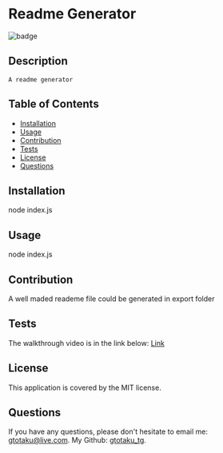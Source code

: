 
  
  # Readme Generator

  ![badge](https://img.shields.io/badge/license-MIT-brightgreen)
    
  
  ## Description

    A readme generator 

  ## Table of Contents

  - [Installation](#installation)
  - [Usage](#usage)
  - [Contribution](#contribution)
  - [Tests](#test)
  - [License](#license)
  - [Questions](#questions)


  ## Installation

   node index.js

  ## Usage

   node index.js

  ## Contribution

   A well maded reademe file could be generated in export folder

  ## Tests

   The walkthrough video is in the link below: [Link]('./walkthrough.webm')

  ## License

  This application is covered by the MIT license. 

  ## Questions

  If you have any questions, please don't hesitate to email me: [gtotaku@live.com](mailto:gtotaku@live.com).
  My Github: [gtotaku_tg](gtotaku_tg).

